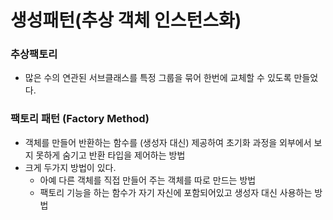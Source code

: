 # 생성패턴(추상 객체 인스턴스화)

### 추상팩토리
- 많은 수의 연관된 서브클래스를 특정 그룹을 묶어 한번에 교체할 수 있도록 만들었다.

### 팩토리 패턴 (Factory Method)
- 객체를 만들어 반환하는 함수를 (생성자 대신) 제공하여 초기화 과정을 외부에서 보지 못하게 숨기고 반환 타입을 제어하는 방법
- 크게 두가지 방법이 있다.
    - 아예 다른 객체를 직접 만들어 주는 객체를 따로 만드는 방법
    - 팩토리 기능을 하는 함수가 자기 자신에 포함되어있고 생성자 대신 사용하는 방법
    